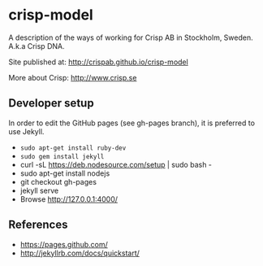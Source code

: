 crisp-model
===========

A description of the ways of working for Crisp AB in Stockholm, Sweden. A.k.a Crisp DNA.

Site published at: http://crispab.github.io/crisp-model

More about Crisp: http://www.crisp.se


Developer setup
---------------
In order to edit the GitHub pages (see gh-pages branch), it is preferred to use Jekyll.
* `sudo apt-get install ruby-dev`
* `sudo gem install jekyll`
* curl -sL https://deb.nodesource.com/setup | sudo bash -
* sudo apt-get install nodejs
* git checkout gh-pages
* jekyll serve
* Browse http://127.0.0.1:4000/

References
----------
* https://pages.github.com/
* http://jekyllrb.com/docs/quickstart/

